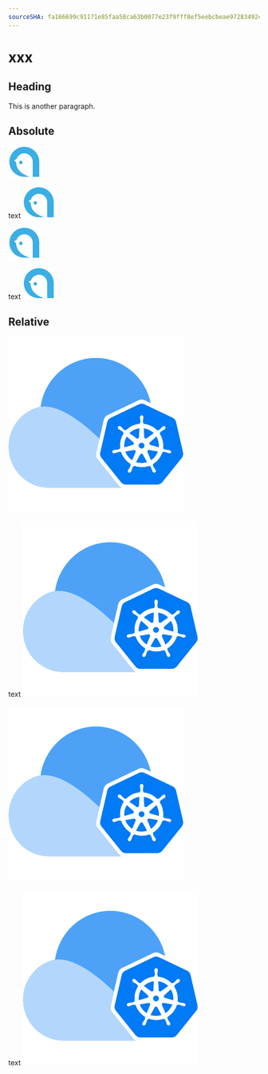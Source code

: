 ```yaml
---
sourceSHA: fa166699c91171e85faa58ca63b0077e23f9fff8ef5eebcbeae97283492cc943
---
```


# xxx

## Heading

This is another paragraph.

## Absolute

![](/logo.svg)

text ![](/logo.svg)

<img src="/logo.svg" alt="logo" />

text <img src="/logo.svg" alt="logo" />

## Relative

![](./assets/Alauda.svg)

text ![](./assets/Alauda.svg)

<img src="./assets/Alauda.svg" alt="Alauda" />

text <img src="./assets/Alauda.svg" alt="Alauda" />
